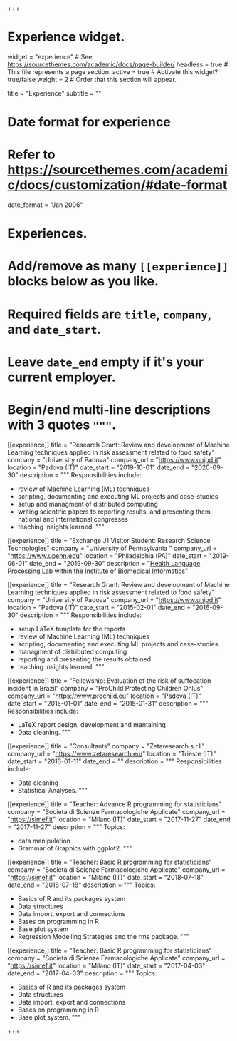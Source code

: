 +++
# Experience widget.
widget = "experience"  # See https://sourcethemes.com/academic/docs/page-builder/
headless = true  # This file represents a page section.
active = true  # Activate this widget? true/false
weight = 2  # Order that this section will appear.

title = "Experience"
subtitle = ""

# Date format for experience
#   Refer to https://sourcethemes.com/academic/docs/customization/#date-format
date_format = "Jan 2006"

# Experiences.
#   Add/remove as many `[[experience]]` blocks below as you like.
#   Required fields are `title`, `company`, and `date_start`.
#   Leave `date_end` empty if it's your current employer.
#   Begin/end multi-line descriptions with 3 quotes `"""`.
[[experience]]
  title = "Research Grant: Review and development of Machine Learning techniques applied in risk assessment related to food safety"
  company = "University of Padova"
  company_url = "https://www.unipd.it"
  location = "Padova (IT)"
  date_start = "2019-10-01"
  date_end = "2020-09-30"
  description = """
  Responsibilities include:
  
  * review of Machine Learning (ML) techniques
  * scripting, documenting and executing ML projects and case-studies
  * setup and managment of distributed computing
  * writing scientific papers to reporting results, and presenting them national and international congresses
  * teaching insights learned.
  """


[[experience]]
  title = "Exchange J1 Visitor Student: Research Science Technologies"
  company = "University of Pennsylvania "
  company_url = "https://www.upenn.edu"
  location = "Philadelphia (PA)"
  date_start = "2019-06-01"
  date_end = "2019-09-30"
  description = "[Health Language Processing Lab](http://www.healthlanguageprocessing.org/) within the [Institute of Biomedical Informatics](http://upibi.org/)"


[[experience]]
  title = "Research Grant: Review and development of Machine Learning techniques applied in risk assessment related to food safety"
  company = "University of Padova"
  company_url = "https://www.unipd.it"
  location = "Padova (IT)"
  date_start = "2015-02-01"
  date_end = "2016-09-30"
  description = """
  Responsibilities include:
  
  * setup LaTeX template for the reports
  * review of Machine Learning (ML) techniques
  * scripting, documenting and executing ML projects and case-studies
  * managment of distributed computing
  * reporting and presenting the results obtained
  * teaching insights learned.
  """

[[experience]]
  title = "Fellowship: Evaluation of the risk of suffocation incident in Brazil"
  company = "ProChild Protecting Children Onlus"
  company_url = "https://www.prochild.eu"
  location = "Padova (IT)"
  date_start = "2015-01-01"
  date_end = "2015-01-31"
  description = """
  Responsibilities include:
  
  * LaTeX report design, development and mantaining
  * Data cleaning.
  """

[[experience]]
  title = "Consultants"
  company = "Zetaresearch s.r.l."
  company_url = "https://www.zetaresearch.eu/"
  location = "Trieste (IT)"
  date_start = "2016-01-11"
  date_end = ""
  description = """
  Responsibilities include:
  
  * Data cleaning
  * Statistical Analyses.
  """

[[experience]]
  title = "Teacher: Advance R programming for statisticians"
  company = "Società di Scienze Farmacologiche Applicate"
  company_url = "https://simef.it"
  location = "Milano (IT)"
  date_start = "2017-11-27"
  date_end = "2017-11-27"
  description = """
  Topics:
      
  * data manipulation
  * Grammar of Graphics with ggplot2.
  """

[[experience]]
  title = "Teacher: Basic R programming for statisticians"
  company = "Società di Scienze Farmacologiche Applicate"
  company_url = "https://simef.it"
  location = "Milano (IT)"
  date_start = "2018-07-18"
  date_end = "2018-07-18"
  description = """
  Topics:
      
  * Basics of R and its packages system
  * Data structures
  * Data import, export and connections
  * Bases on programming in R
  * Base plot system
  * Regression Modelling Strategies and the rms package.
  """

[[experience]]
  title = "Teacher: Basic R programming for statisticians"
  company = "Società di Scienze Farmacologiche Applicate"
  company_url = "https://simef.it"
  location = "Milano (IT)"
  date_start = "2017-04-03"
  date_end = "2017-04-03"
  description = """
  Topics:
      
  * Basics of R and its packages system
  * Data structures
  * Data import, export and connections
  * Bases on programming in R
  * Base plot system.
  """

+++
